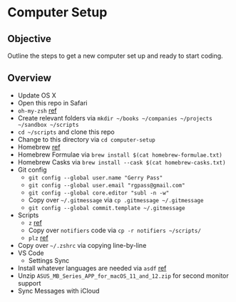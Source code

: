# Computer Setup

## Objective

Outline the steps to get a new computer set up and ready to start coding.

## Overview

- Update OS X
- Open this repo in Safari
- `oh-my-zsh` [ref](https://ohmyz.sh/#install)
- Create relevant folders via `mkdir ~/books ~/companies ~/projects ~/sandbox ~/scripts`
- `cd ~/scripts` and clone this repo
- Change to this directory via `cd computer-setup`
- Homebrew [ref](https://brew.sh/)
- Homebrew Formulae via `brew install $(cat homebrew-formulae.txt)`
- Homebrew Casks via `brew install --cask $(cat homebrew-casks.txt)`
- Git config
  - `git config --global user.name "Gerry Pass"`
  - `git config --global user.email "rgpass@gmail.com"`
  - `git config --global core.editor "subl -n -w"`
  - Copy over `~/.gitmessage` via `cp .gitmessage ~/.gitmessage`
  - `git config --global commit.template ~/.gitmessage`
- Scripts
  - `z` [ref](https://github.com/rupa/z)
  - Copy over `notifiers` code via `cp -r notifiers ~/scripts/`
  - `plz` [ref](https://github.com/rgpass/plz)
- Copy over `~/.zshrc` via copying line-by-line
- VS Code
  - Settings Sync
- Install whatever languages are needed via `asdf` [ref](https://asdf-vm.com/)
- Unzip `ASUS_MB_Series_APP_for_macOS_11_and_12.zip` for second monitor support
- Sync Messages with iCloud

